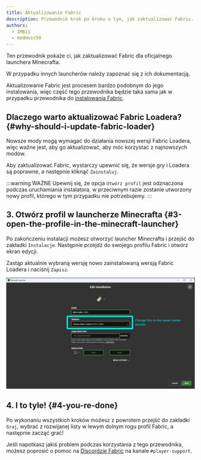 ```yaml
---
title: Aktualizowanie Fabric
description: Przewodnik krok po kroku o tym, jak zaktualizować Fabric.
authors:
  - IMB11
  - modmuss50
---
```


Ten przewodnik pokaże ci, jak zaktualizować Fabric dla oficjalnego launchera Minecrafta.

W przypadku innych launcherów należy zapoznać się z ich dokumentacją.

Aktualizowanie Fabric jest procesem bardzo podobnym do jego instalowania, więc część tego przewodnika będzie taka sama jak w przypadku przewodnika do [instalowania Fabric](./installing-fabric).

## Dlaczego warto aktualizować Fabric Loadera? {#why-should-i-update-fabric-loader}

Nowsze mody mogą wymagać do działania nowszej wersji Fabric Loadera, więc ważne jest, aby go aktualizować, aby móc korzystać z najnowszych modów.

<!-- Include steps from installing guide, no need to repeat them. -->

<!--@include: ./installing-fabric.md{12,41}-->

Aby zaktualizować Fabric, wystarczy upewnić się, że wersje gry i Loadera są poprawne, a następnie kliknąć `Zainstaluj`.

:::warning WAŻNE
Upewnij się, że opcja `Utwórz profil` jest odznaczona podczas uruchamiania instalatora, w przeciwnym razie zostanie utworzony nowy profil, którego w tym przypadku nie potrzebujemy.
:::

## 3. Otwórz profil w launcherze Minecrafta {#3-open-the-profile-in-the-minecraft-launcher}

Po zakończeniu instalacji możesz otworzyć launcher Minecrafta i przejść do zakładki `Instalacje`. Następnie przejdź do swojego profilu Fabric i otwórz ekran edycji.

Zastąp aktualnie wybraną wersję nowo zainstalowaną wersją Fabric Loadera i naciśnij `Zapisz`.

![Aktualizowanie wersji Fabric Loadera w launcherze Minecrafta](/assets/players/updating-fabric.png)

## 4. I to tyle! {#4-you-re-done}

Po wykonaniu wszystkich kroków możesz z powrotem przejść do zakładki `Graj`, wybrać z rozwijanej listy w lewym dolnym rogu profil Fabric, a następnie zacząć grać!

Jeśli napotkasz jakiś problem podczas korzystania z tego przewodnika, możesz poprosić o pomoc na [Discordzie Fabric](https://discord.gg/v6v4pMv) na kanale `#player-support`.
